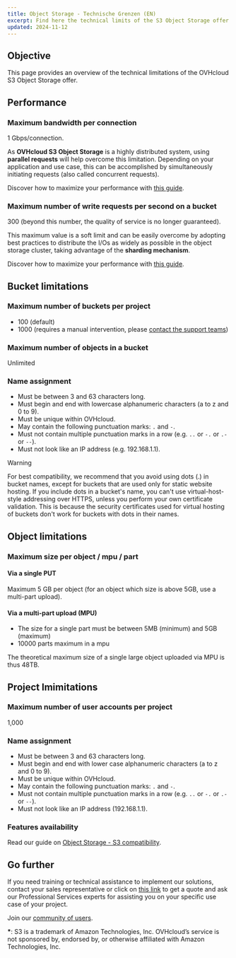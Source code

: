 ```yaml
---
title: Object Storage - Technische Grenzen (EN)
excerpt: Find here the technical limits of the S3 Object Storage offer
updated: 2024-11-12
---
```


## Objective

This page provides an overview of the technical limitations of the OVHcloud S3 Object Storage offer.

## Performance

### Maximum bandwidth per connection

1 Gbps/connection.

As **OVHcloud S3 Object Storage** is a highly distributed system, using **parallel requests** will help overcome this limitation. Depending on your application and use case, this can be accomplished by simultaneously initiating requests (also called concurrent requests). 

Discover how to maximize your performance with [this guide](/pages/storage_and_backup/object_storage/s3_performance_optimization).

### Maximum number of write requests per second on a bucket

300 (beyond this number, the quality of service is no longer guaranteed).

This maximum value is a soft limit and can be easily overcome by adopting best practices to distribute the I/Os as widely as possible in the object storage cluster, taking advantage of the **sharding mechanism**.

Discover how to maximize your performance with [this guide](/pages/storage_and_backup/object_storage/s3_performance_optimization).

## Bucket limitations

### Maximum number of buckets per project

- 100 (default)
- 1000 (requires a manual intervention, please [contact the support teams](https://help.ovhcloud.com/csm?id=csm_get_help))

### Maximum number of objects in a bucket

Unlimited

### Name assignment

- Must be between 3 and 63 characters long.
- Must begin and end with lowercase alphanumeric characters (a to z and 0 to 9).
- Must be unique within OVHcloud.
- May contain the following punctuation marks: `.` and `-`.
- Must not contain multiple punctuation marks in a row (e.g. `..` or `-.` or `.-` or `--`).
- Must not look like an IP address (e.g. 192.168.1.1).

> [!warning]
>
> For best compatibility, we recommend that you avoid using dots (.) in bucket names, except for buckets that are used only for static website hosting. If you include dots in a bucket's name, you can't use virtual-host-style addressing over HTTPS, unless you perform your own certificate validation. This is because the security certificates used for virtual hosting of buckets don't work for buckets with dots in their names.
>

## Object limitations

### Maximum size per object / mpu / part

#### Via a single PUT

Maximum 5 GB per object (for an object which size is above 5GB, use a multi-part upload).

#### Via a multi-part upload (MPU)

- The size for a single part must be between 5MB (minimum) and 5GB (maximum)
- 10000 parts maximum in a mpu

The theoretical maximum size of a single large object uploaded via MPU is thus 48TB.

## Project lmimitations

### Maximum number of user accounts per project

1,000

### Name assignment

- Must be between 3 and 63 characters long.
- Must begin and end with lower case alphanumeric characters (a to z and 0 to 9).
- Must be unique within OVHcloud.
- May contain the following punctuation marks: `.` and `-`.
- Must not contain multiple punctuation marks in a row  (e.g. `..` or `-.` or `.-` or `--`).
- Must not look like an IP address (192.168.1.1).

### Features availability

Read our guide on [Object Storage - S3 compatibility](/pages/storage_and_backup/object_storage/s3_s3_compliancy).

## Go further

If you need training or technical assistance to implement our solutions, contact your sales representative or click on [this link](/links/professional-services) to get a quote and ask our Professional Services experts for assisting you on your specific use case of your project.

Join our [community of users](/links/community).

**\***: S3 is a trademark of Amazon Technologies, Inc. OVHcloud’s service is not sponsored by, endorsed by, or otherwise affiliated with Amazon Technologies, Inc.
